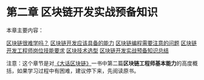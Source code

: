 # 第二章 区块链开发实战预备知识

本章主要内容：

[区块链很难学吗？](./chapter2_01%20misunderstands_of_blockchain.md)
[区块链开发应该具备的能力](./chapter2_02%20the_ability_of_dev.md)
[区块链编程需要注意的问题](./chapter2_03%20three_questions_of_dev.md)
[区块链开发工程师岗位技能要求](./chapter2_04%20blockchain_engineer_skills.md)
[区块技术选型](./chapter2_05%20selection_of_technology.md)
[区块链开发实战预备知识总结](./chapter2_06%20summary.md)

注意：这个章节是对[《大话区块链》](https://item.jd.com/12719282.html)一书中第二篇**区块链工程师基本能力**的高度概括，如果学习过程中有困难，建议停下来，先阅读原书。